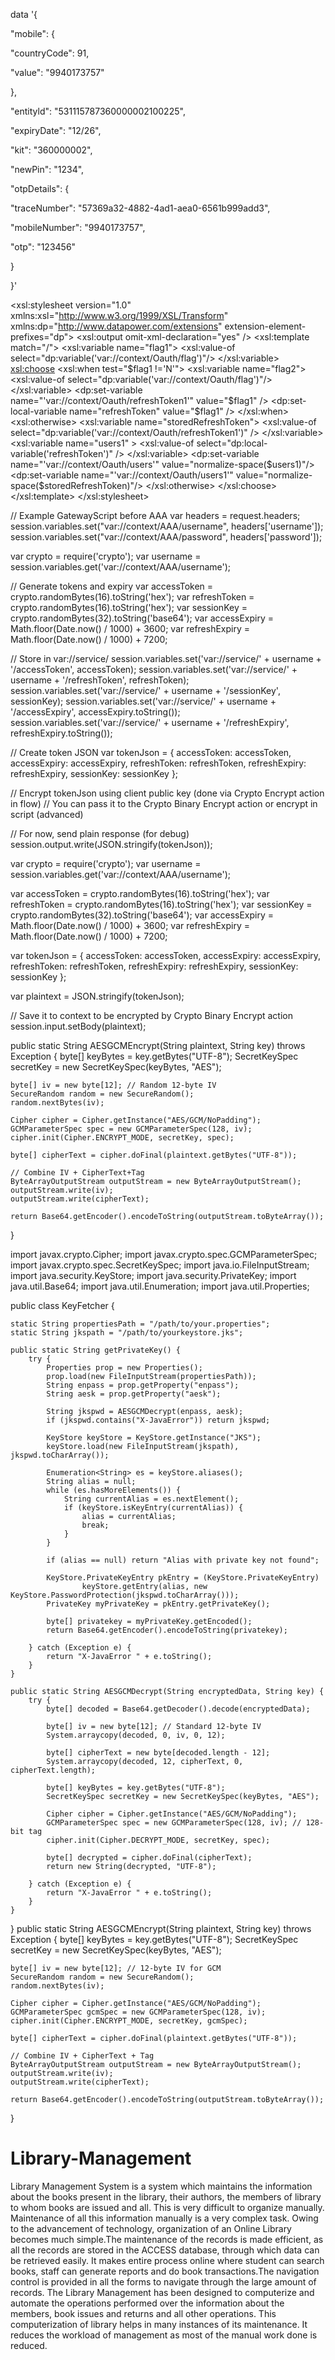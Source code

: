 data '{

"mobile": {

"countryCode": 91,

"value": "9940173757"

},

"entityld": "531115787360000002100225",

"expiryDate": "12/26",

"kit": "360000002",

"newPin": "1234",

"otpDetails": {

"traceNumber": "57369a32-4882-4ad1-aea0-6561b999add3",

"mobileNumber": "9940173757",

"otp": "123456"

}

}'


<xsl:stylesheet version="1.0"
  xmlns:xsl="http://www.w3.org/1999/XSL/Transform"
  xmlns:dp="http://www.datapower.com/extensions"
  extension-element-prefixes="dp">
    <xsl:output omit-xml-declaration="yes" />
    <xsl:template match="/">
        <xsl:variable name="flag1">
            <xsl:value-of select="dp:variable('var://context/Oauth/flag')"/>
        </xsl:variable>
        <xsl:choose>
            <xsl:when test="$flag1 !='N'">
                <xsl:variable name="flag2">
                    <xsl:value-of select="dp:variable('var://context/Oauth/flag')"/>
                </xsl:variable>
                <dp:set-variable name="'var://context/Oauth/refreshToken1'" value="$flag1" />
                <dp:set-local-variable name="refreshToken" value="$flag1" />
            </xsl:when>
            <xsl:otherwise>
                <xsl:variable name="storedRefreshToken">
                    <xsl:value-of  select="dp:variable('var://context/Oauth/refreshToken1')" />
                </xsl:variable>
                <xsl:variable name="users1" >
                    <xsl:value-of select="dp:local-variable('refreshToken')" />
                </xsl:variable>
                <dp:set-variable name="'var://context/Oauth/users'" value="normalize-space($users1)"/>
                <dp:set-variable name="'var://context/Oauth/users1'" value="normalize-space($storedRefreshToken)"/>
            </xsl:otherwise>
        </xsl:choose>
    </xsl:template>
</xsl:stylesheet>














// Example GatewayScript before AAA
var headers = request.headers;
session.variables.set("var://context/AAA/username", headers['username']);
session.variables.set("var://context/AAA/password", headers['password']);





var crypto = require('crypto');
var username = session.variables.get('var://context/AAA/username');

// Generate tokens and expiry
var accessToken = crypto.randomBytes(16).toString('hex');
var refreshToken = crypto.randomBytes(16).toString('hex');
var sessionKey = crypto.randomBytes(32).toString('base64');
var accessExpiry = Math.floor(Date.now() / 1000) + 3600;
var refreshExpiry = Math.floor(Date.now() / 1000) + 7200;

// Store in var://service/
session.variables.set('var://service/' + username + '/accessToken', accessToken);
session.variables.set('var://service/' + username + '/refreshToken', refreshToken);
session.variables.set('var://service/' + username + '/sessionKey', sessionKey);
session.variables.set('var://service/' + username + '/accessExpiry', accessExpiry.toString());
session.variables.set('var://service/' + username + '/refreshExpiry', refreshExpiry.toString());

// Create token JSON
var tokenJson = {
  accessToken: accessToken,
  accessExpiry: accessExpiry,
  refreshToken: refreshToken,
  refreshExpiry: refreshExpiry,
  sessionKey: sessionKey
};

// Encrypt tokenJson using client public key (done via Crypto Encrypt action in flow)
// You can pass it to the Crypto Binary Encrypt action or encrypt in script (advanced)

// For now, send plain response (for debug)
session.output.write(JSON.stringify(tokenJson));












var crypto = require('crypto');
var username = session.variables.get('var://context/AAA/username');

var accessToken = crypto.randomBytes(16).toString('hex');
var refreshToken = crypto.randomBytes(16).toString('hex');
var sessionKey = crypto.randomBytes(32).toString('base64');
var accessExpiry = Math.floor(Date.now() / 1000) + 3600;
var refreshExpiry = Math.floor(Date.now() / 1000) + 7200;

var tokenJson = {
  accessToken: accessToken,
  accessExpiry: accessExpiry,
  refreshToken: refreshToken,
  refreshExpiry: refreshExpiry,
  sessionKey: sessionKey
};

var plaintext = JSON.stringify(tokenJson);

// Save it to context to be encrypted by Crypto Binary Encrypt action
session.input.setBody(plaintext);





public static String AESGCMEncrypt(String plaintext, String key) throws Exception {
    byte[] keyBytes = key.getBytes("UTF-8");
    SecretKeySpec secretKey = new SecretKeySpec(keyBytes, "AES");

    byte[] iv = new byte[12]; // Random 12-byte IV
    SecureRandom random = new SecureRandom();
    random.nextBytes(iv);

    Cipher cipher = Cipher.getInstance("AES/GCM/NoPadding");
    GCMParameterSpec spec = new GCMParameterSpec(128, iv);
    cipher.init(Cipher.ENCRYPT_MODE, secretKey, spec);

    byte[] cipherText = cipher.doFinal(plaintext.getBytes("UTF-8"));

    // Combine IV + CipherText+Tag
    ByteArrayOutputStream outputStream = new ByteArrayOutputStream();
    outputStream.write(iv);
    outputStream.write(cipherText);

    return Base64.getEncoder().encodeToString(outputStream.toByteArray());
}

import javax.crypto.Cipher;
import javax.crypto.spec.GCMParameterSpec;
import javax.crypto.spec.SecretKeySpec;
import java.io.FileInputStream;
import java.security.KeyStore;
import java.security.PrivateKey;
import java.util.Base64;
import java.util.Enumeration;
import java.util.Properties;

public class KeyFetcher {

    static String propertiesPath = "/path/to/your.properties";
    static String jkspath = "/path/to/yourkeystore.jks";

    public static String getPrivateKey() {
        try {
            Properties prop = new Properties();
            prop.load(new FileInputStream(propertiesPath));
            String enpass = prop.getProperty("enpass");
            String aesk = prop.getProperty("aesk");

            String jkspwd = AESGCMDecrypt(enpass, aesk);
            if (jkspwd.contains("X-JavaError")) return jkspwd;

            KeyStore keyStore = KeyStore.getInstance("JKS");
            keyStore.load(new FileInputStream(jkspath), jkspwd.toCharArray());

            Enumeration<String> es = keyStore.aliases();
            String alias = null;
            while (es.hasMoreElements()) {
                String currentAlias = es.nextElement();
                if (keyStore.isKeyEntry(currentAlias)) {
                    alias = currentAlias;
                    break;
                }
            }

            if (alias == null) return "Alias with private key not found";

            KeyStore.PrivateKeyEntry pkEntry = (KeyStore.PrivateKeyEntry)
                    keyStore.getEntry(alias, new KeyStore.PasswordProtection(jkspwd.toCharArray()));
            PrivateKey myPrivateKey = pkEntry.getPrivateKey();

            byte[] privatekey = myPrivateKey.getEncoded();
            return Base64.getEncoder().encodeToString(privatekey);

        } catch (Exception e) {
            return "X-JavaError " + e.toString();
        }
    }

    public static String AESGCMDecrypt(String encryptedData, String key) {
        try {
            byte[] decoded = Base64.getDecoder().decode(encryptedData);

            byte[] iv = new byte[12]; // Standard 12-byte IV
            System.arraycopy(decoded, 0, iv, 0, 12);

            byte[] cipherText = new byte[decoded.length - 12];
            System.arraycopy(decoded, 12, cipherText, 0, cipherText.length);

            byte[] keyBytes = key.getBytes("UTF-8");
            SecretKeySpec secretKey = new SecretKeySpec(keyBytes, "AES");

            Cipher cipher = Cipher.getInstance("AES/GCM/NoPadding");
            GCMParameterSpec spec = new GCMParameterSpec(128, iv); // 128-bit tag
            cipher.init(Cipher.DECRYPT_MODE, secretKey, spec);

            byte[] decrypted = cipher.doFinal(cipherText);
            return new String(decrypted, "UTF-8");

        } catch (Exception e) {
            return "X-JavaError " + e.toString();
        }
    }
}
public static String AESGCMEncrypt(String plaintext, String key) throws Exception {
    byte[] keyBytes = key.getBytes("UTF-8");
    SecretKeySpec secretKey = new SecretKeySpec(keyBytes, "AES");

    byte[] iv = new byte[12]; // 12-byte IV for GCM
    SecureRandom random = new SecureRandom();
    random.nextBytes(iv);

    Cipher cipher = Cipher.getInstance("AES/GCM/NoPadding");
    GCMParameterSpec gcmSpec = new GCMParameterSpec(128, iv);
    cipher.init(Cipher.ENCRYPT_MODE, secretKey, gcmSpec);

    byte[] cipherText = cipher.doFinal(plaintext.getBytes("UTF-8"));

    // Combine IV + CipherText + Tag
    ByteArrayOutputStream outputStream = new ByteArrayOutputStream();
    outputStream.write(iv);
    outputStream.write(cipherText);

    return Base64.getEncoder().encodeToString(outputStream.toByteArray());
}

# Library-Management
Library Management System is a system which maintains the information about the books present in the library, their authors, the members of library to whom books are 
issued and all. This is very difficult to organize manually. Maintenance of all this information manually is a very complex task. Owing to the advancement of technology, 
organization of an Online Library becomes much simple.The maintenance of the records is made efficient, as all the records are stored in the ACCESS database, through 
which data can be retrieved easily. It makes entire process online where student can search books, staff can generate reports and do book transactions.The navigation 
control is provided in all the forms to navigate through the large amount of records. 
The Library Management has been designed to computerize and automate the operations performed over the information about the members, book issues and returns and all 
other operations. This computerization of library helps in many instances of its maintenance. It reduces the workload of management as most of the manual work done is 
reduced.

